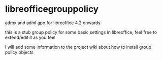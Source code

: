 libreofficegrouppolicy
======================

admx and adml gpo for libreoffice 4.2 onwards

this is a stub group policy for some basic settings in libreoffice, feel free to extend/edit it as you feel

I will add some information to the project wiki about how to install group policy objects
